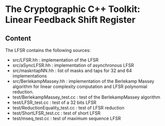 The Cryptographic C++ Toolkit: Linear Feedback Shift Register
=============================================================

Content
-------

The LFSR contains the following sources:

- src/LFSR.hh : implementation of the LFSR
- src/aSyncLFSR.hh : implementation of asynchronous LFSR
- src/maskntapNN.hh : list of masks and taps for 32 and 64 implementations
- src/BerlekampMassey.hh : implementation of the Berlekamp Massey algorithm for
  linear complexity computation and LFSR polynomial reduction.
- test/BerlekampMassey_test.cc : test of the BerlekampMassey algorithm
- test/LFSR_test.cc : test of a 32 bits LFSR
- test/ReductionEquality_test.cc : test of LFSR reduction
- test/ShortLFSR_test.cc : test of short LFSR
- test/mseq_test.cc : test of maximum sequence LFSR
